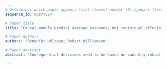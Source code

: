 ```yaml
--- 
# Determines which paper appears first (lowest number (0) appears first)
sequence_id: wqzrvyyv

# Paper title 
title: "Causal models predict average outcomes, not individual effects"

# Paper authors 
authors: "Benedikt Höltgen; Robert Williamson"

# Paper abstract 
abstract: "Consequential decisions need to be based on causally robust predictions. Causality is usually analysed in such contexts through Rubin Causal Models, although they are based on overly strong assumptions and make unverifiable predictions. In this work, we develop a weaker framework for causality with assumptions that are more realistic and directly verifiable. We demonstrate its applicability to different inference methods such as RCTs, Machine Learning, and Exact Matching."

--- 
```

